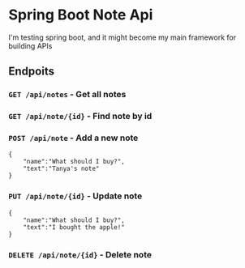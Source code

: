 # Spring Boot Note Api

I'm testing spring boot, and it might become my main framework for building APIs

## Endpoits 
### `GET /api/notes` - Get all notes

### `GET /api/note/{id}` - Find note by id

### `POST /api/note` - Add a new note
```
{
    "name":"What should I buy?",
    "text":"Tanya's note"
}
```

### `PUT /api/note/{id}` - Update note
```
{
    "name":"What should I buy?",
    "text":"I bought the apple!"
}
```

### `DELETE /api/note/{id}` - Delete note
